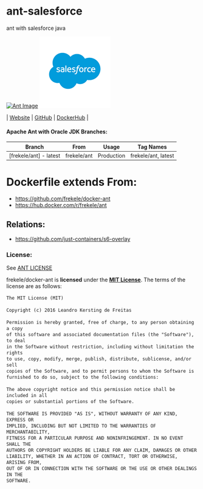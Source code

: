 # ant-salesforce
ant with salesforce java 

[![Ant Image][AntImage]][AntWebsite]
[![salesforce Image][salesforceImage]][salesforceWebsite]

| [Website]  | [GitHub]  | [DockerHub]  |


#### Apache Ant with Oracle JDK Branches:
| Branch                      | From                     | Usage        | Tag Names                           |
| --------------------------- | ------------------------ | ------------ | ------------------------------------|
| [frekele/ant] - latest       | frekele/ant        | Production   | frekele/ant, latest                  |


# Dockerfile extends From:
- https://github.com/frekele/docker-ant
- https://hub.docker.com/r/frekele/ant


## Relations:
 - https://github.com/just-containers/s6-overlay

### License:
See [ANT LICENSE]

frekele/docker-ant is **licensed** under the **[MIT License]**. The terms of the license are as follows:

    The MIT License (MIT)

    Copyright (c) 2016 Leandro Kersting de Freitas

    Permission is hereby granted, free of charge, to any person obtaining a copy
    of this software and associated documentation files (the "Software"), to deal
    in the Software without restriction, including without limitation the rights
    to use, copy, modify, merge, publish, distribute, sublicense, and/or sell
    copies of the Software, and to permit persons to whom the Software is
    furnished to do so, subject to the following conditions:

    The above copyright notice and this permission notice shall be included in all
    copies or substantial portions of the Software.

    THE SOFTWARE IS PROVIDED "AS IS", WITHOUT WARRANTY OF ANY KIND, EXPRESS OR
    IMPLIED, INCLUDING BUT NOT LIMITED TO THE WARRANTIES OF MERCHANTABILITY,
    FITNESS FOR A PARTICULAR PURPOSE AND NONINFRINGEMENT. IN NO EVENT SHALL THE
    AUTHORS OR COPYRIGHT HOLDERS BE LIABLE FOR ANY CLAIM, DAMAGES OR OTHER
    LIABILITY, WHETHER IN AN ACTION OF CONTRACT, TORT OR OTHERWISE, ARISING FROM,
    OUT OF OR IN CONNECTION WITH THE SOFTWARE OR THE USE OR OTHER DEALINGS IN THE
    SOFTWARE.

[AntImage]: https://raw.githubusercontent.com/frekele/docker-ant/dev/ant-logo.png
[salesforceImage]: https://raw.githubusercontent.com/qdrddr/ant-salesforce/master/salesforce-logo.png
[AntWebsite]: http://ant.apache.org/
[salesforceWebsite]: https://www.salesforce.com
[Website]: https://qdrddr.github.io/ant-salesforce
[GitHub]: https://github.com/qdrddr/ant-salesforce
[DockerHub]: https://hub.docker.com/r/ant-salesforce
[ANT LICENSE]: https://github.com/frekele/docker-ant/blob/dev/ANT_LICENSE
[MIT LICENSE]: https://github.com/frekele/docker-ant/blob/dev/LICENSE



